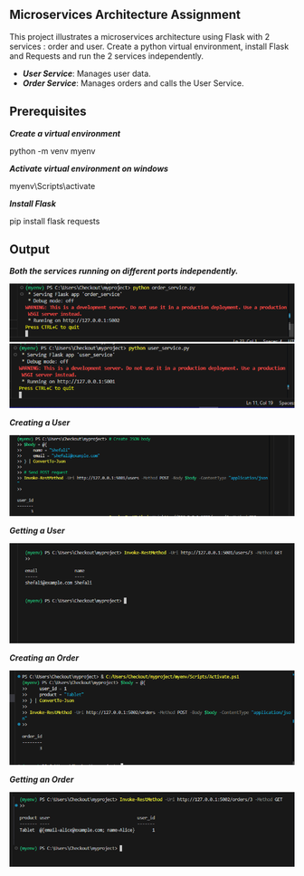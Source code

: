 **Microservices Architecture Assignment**
-----

This project illustrates a microservices architecture using Flask with 2 services : order and user.
Create a python virtual environment, install Flask and Requests and run the 2 services independently.

- ***User Service***: Manages user data.
- ***Order Service***: Manages orders and calls the User Service.
  
**Prerequisites**
---

***Create a virtual environment***

python -m venv myenv

***Activate virtual environment on windows***

myenv\Scripts\activate

***Install Flask***

pip install flask requests

**Output**
--

***Both the services running on different ports independently.***

![Architecture Diagram](order_service_run.png)
![Architecture Diagram2](user_service_run.png)

***Creating a User***

![Architecture Diagram3](create_user_3.png)

***Getting a User***

![Architecture Diagram4](get_user.png)

***Creating an Order***

![Architecture Diagram5](create_order.png)

***Getting an Order***

![Architecture Diagram6](get_order.png)





